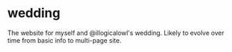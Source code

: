wedding
=======

The website for myself and @illogicalowl's wedding. Likely to evolve over time from basic info to multi-page site.
